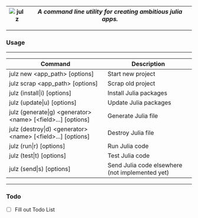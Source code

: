 ![julz](https://raw.githubusercontent.com/djsegal/julz/master/julz_logo.png) | ***A command line utility for creating ambitious julia apps.***
--- | --------

---------------

### Usage

---------------

| Command  | Description |
| ------------- | ------------- |
| julz new \<app_path\> [options] | Start new project |
| julz scrap \<app_path\> [options] | Scrap old project |
| julz (install\|i) [options] | Install Julia packages |
| julz (update\|u) [options] | Update Julia packages |
| julz (generate\|g) \<generator\> \<name\> [\<field\>...] [options] | Generate Julia file |
| julz (destroy\|d) \<generator\> \<name\> [\<field\>...] [options] | Destroy Julia file |
| julz (run\|r) [options] | Run Julia code |
| julz (test\|t) [options] | Test Julia code |
| julz (send\|s) [options] | Send Julia code elsewhere (not implemented yet) |

---------------

### Todo

- [ ] Fill out Todo List
